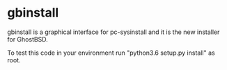 gbinstall
===

gbinstall is a graphical interface for pc-sysinstall and it is the new installer for GhostBSD.

To test this code in your environment run "python3.6 setup.py install" as root.

